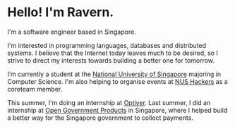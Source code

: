 # Hello! I'm Ravern.

I'm a software engineer based in Singapore.

I'm interested in programming languages, databases and distributed systems. I believe that the Internet today leaves much to be desired, so I strive to direct my interests towards building a better one for tomorrow.

I’m currently a student at the [National University of Singapore](https://nus.edu.sg) majoring in Computer Science. I'm also helping to organise events at [NUS Hackers](https://nushackers.org) as a coreteam member.

This summer, I'm doing an internship at [Optiver](https://optiver.com). Last summer, I did an internship at [Open Government Products](https://open.gov.sg) in Singapore, where I helped build a better way for the Singapore government to collect payments.
